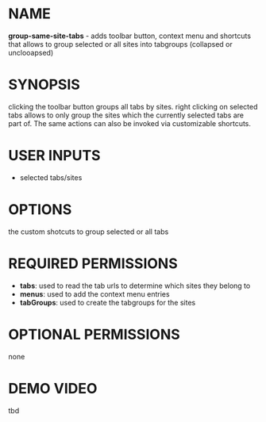 # NAME

**group-same-site-tabs** - adds toolbar button, context menu and shortcuts that allows to group selected or all sites into tabgroups (collapsed or unclooapsed)

# SYNOPSIS

clicking the toolbar button groups all tabs by sites. right clicking on selected tabs allows to only group the sites which the currently selected tabs are part of.
The same actions can also be invoked via customizable shortcuts. 

# USER INPUTS

- selected tabs/sites

# OPTIONS

the custom shotcuts to group selected or all tabs

# REQUIRED PERMISSIONS

- **tabs**: used to read the tab urls to determine which sites they belong to
- **menus**: used to add the context menu entries
- **tabGroups**: used to create the tabgroups for the sites

# OPTIONAL PERMISSIONS

none

# DEMO VIDEO

tbd

